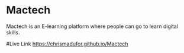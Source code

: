 # Mactech
Mactech is an E-learning platform where people can go to learn digital skills.

#Live Link
https://chrismadufor.github.io/Mactech
